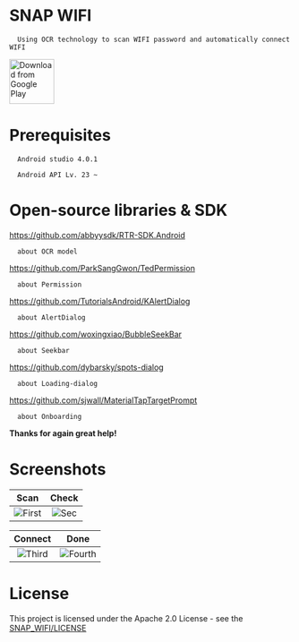 # SNAP WIFI
      Using OCR technology to scan WIFI password and automatically connect WIFI

[<img src="https://play.google.com/intl/en_us/badges/images/generic/en_badge_web_generic.png"
      alt="Download from Google Play"
      height="80">](https://play.google.com/store/apps/details?id=com.Dev.unknown.snapwifi)
# Prerequisites
      Android studio 4.0.1

      Android API Lv. 23 ~
# Open-source libraries & SDK
https://github.com/abbyysdk/RTR-SDK.Android
      
      about OCR model

https://github.com/ParkSangGwon/TedPermission

      about Permission
      
https://github.com/TutorialsAndroid/KAlertDialog

      about AlertDialog
      
https://github.com/woxingxiao/BubbleSeekBar

      about Seekbar

https://github.com/dybarsky/spots-dialog

      about Loading-dialog

https://github.com/sjwall/MaterialTapTargetPrompt

      about Onboarding

<b>Thanks for again great help!</b>

# Screenshots
| Scan | Check |
|:-:|:-:|
| ![First](https://user-images.githubusercontent.com/33346331/53023329-5bbc7580-34a0-11e9-9d6d-7deaf503dc92.jpg) | ![Sec](https://user-images.githubusercontent.com/33346331/53023923-78a57880-34a1-11e9-9d4f-f45ccdf20558.jpg) |

| Connect | Done |
|:-:|:-:|
| ![Third](https://user-images.githubusercontent.com/33346331/53023922-780ce200-34a1-11e9-8961-fcdd25e1c413.jpg) | ![Fourth](https://user-images.githubusercontent.com/33346331/53023921-780ce200-34a1-11e9-9642-115b0fea2d9d.jpg) |

# License
This project is licensed under the Apache 2.0 License - see the [SNAP_WIFI/LICENSE](LICENSE)
